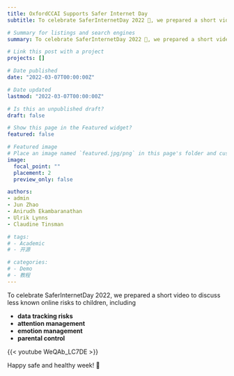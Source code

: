 ```yaml
---
title: OxfordCCAI Supports Safer Internet Day
subtitle: To celebrate SaferInternetDay 2022 🎉, we prepared a short video to discuss less known online risks to children, including 1) data tracking risks, 2) attention management, 3) emotion management and 4) parental control.

# Summary for listings and search engines
summary: To celebrate SaferInternetDay 2022 🎉, we prepared a short video to discuss less known online risks to children, including 1) data tracking risks, 2) attention management, 3) emotion management and 4) parental control.

# Link this post with a project
projects: []

# Date published
date: "2022-03-07T00:00:00Z"

# Date updated
lastmod: "2022-03-07T00:00:00Z"

# Is this an unpublished draft?
draft: false

# Show this page in the Featured widget?
featured: false

# Featured image
# Place an image named `featured.jpg/png` in this page's folder and customize its options here.
image:
  focal_point: ""
  placement: 2
  preview_only: false

authors:
- admin
- Jun Zhao
- Anirudh Ekambaranathan
- Ulrik Lynns
- Claudine Tinsman

# tags:
# - Academic
# - 开源

# categories:
# - Demo
# - 教程
---
```


To celebrate SaferInternetDay 2022, we prepared a short video to discuss less known online risks to children, including 
- **data tracking risks**
- **attention management**
- **emotion management**
- **parental control**

{{< youtube WeQAb_LC7DE >}}



Happy safe and healthy week! 🥳
